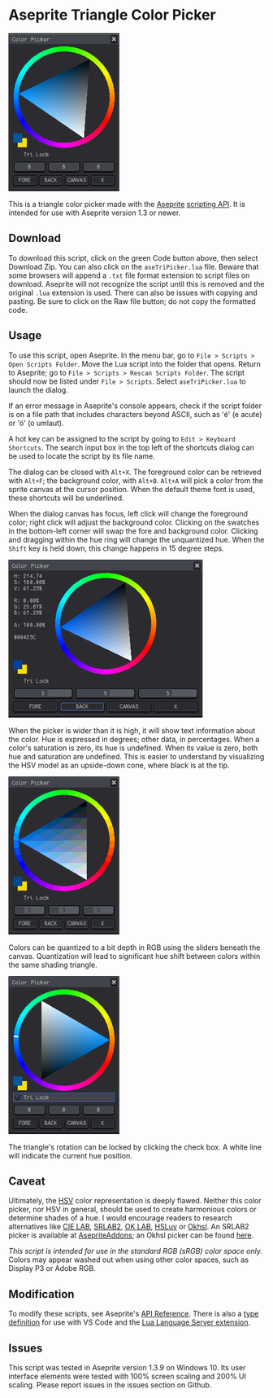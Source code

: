 # Aseprite Triangle Color Picker

![Screen Cap](screenCap0.png)

This is a triangle color picker made with the [Aseprite](https://www.aseprite.org/) [scripting API](https://www.aseprite.org/docs/scripting/). It is intended for use with Aseprite version 1.3 or newer.

## Download

To download this script, click on the green Code button above, then select Download Zip. You can also click on the `aseTriPicker.lua` file. Beware that some browsers will append a `.txt` file format extension to script files on download. Aseprite will not recognize the script until this is removed and the original `.lua` extension is used. There can also be issues with copying and pasting. Be sure to click on the Raw file button; do not copy the formatted code.

## Usage

To use this script, open Aseprite. In the menu bar, go to `File > Scripts > Open Scripts Folder`. Move the Lua script into the folder that opens. Return to Aseprite; go to `File > Scripts > Rescan Scripts Folder`. The script should now be listed under `File > Scripts`. Select `aseTriPicker.lua` to launch the dialog.

If an error message in Aseprite's console appears, check if the script folder is on a file path that includes characters beyond ASCII, such as 'é' (e acute) or 'ö' (o umlaut).

A hot key can be assigned to the script by going to `Edit > Keyboard Shortcuts`. The search input box in the top left of the shortcuts dialog can be used to locate the script by its file name.

The dialog can be closed with `Alt+X`. The foreground color can be retrieved with `Alt+F`; the background color, with `Alt+B`. `Alt+A` will pick a color from the sprite canvas at the cursor position. When the default theme font is used, these shortcuts will be underlined.

When the dialog canvas has focus, left click will change the foreground color; right click will adjust the background color. Clicking on the swatches in the bottom-left corner will swap the fore and background color. Clicking and dragging within the hue ring will change the unquantized hue. When the `Shift` key is held down, this change happens in 15 degree steps.

![Expanded Screen Cap](screenCap1.png)

When the picker is wider than it is high, it will show text information about the color. Hue is expressed in degrees; other data, in percentages. When a color's saturation is zero, its hue is undefined. When its value is zero, both hue and saturation are undefined. This is easier to understand by visualizing the HSV model as an upside-down cone, where black is at the tip.

![Quantized Screen Cap](screenCap2.png)

Colors can be quantized to a bit depth in RGB using the sliders beneath the canvas. Quantization will lead to significant hue shift between colors within the same shading triangle.

![Lock Tri](screenCap3.png)

The triangle's rotation can be locked by clicking the check box. A white line will indicate the current hue position.

## Caveat

Ultimately, the [HSV](https://en.wikipedia.org/wiki/HSL_and_HSV#Disadvantages) color representation is deeply flawed. Neither this color picker, nor HSV in general, should be used to create harmonious colors or determine shades of a hue. I would encourage readers to research alternatives like [CIE LAB](https://en.wikipedia.org/wiki/CIELAB_color_space), [SRLAB2](https://www.magnetkern.de/srlab2.html), [OK LAB](https://bottosson.github.io/posts/oklab/), [HSLuv](https://www.hsluv.org/) or [Okhsl](https://bottosson.github.io/posts/colorpicker/). An SRLAB2 picker is available at [AsepriteAddons](https://github.com/behreajj/AsepriteAddons); an Okhsl picker can be found [here](https://github.com/behreajj/asepriteokhsl).

*This script is intended for use in the standard RGB (sRGB) color space only.* Colors may appear washed out when using other color spaces, such as Display P3 or Adobe RGB.

## Modification

To modify these scripts, see Aseprite's [API Reference](https://github.com/aseprite/api). There is also a [type definition](https://github.com/behreajj/aseprite-type-definition) for use with VS Code and the [Lua Language Server extension](https://github.com/LuaLS/lua-language-server).

## Issues

This script was tested in Aseprite version 1.3.9 on Windows 10. Its user interface elements were tested with 100% screen scaling and 200% UI scaling. Please report issues in the issues section on Github.